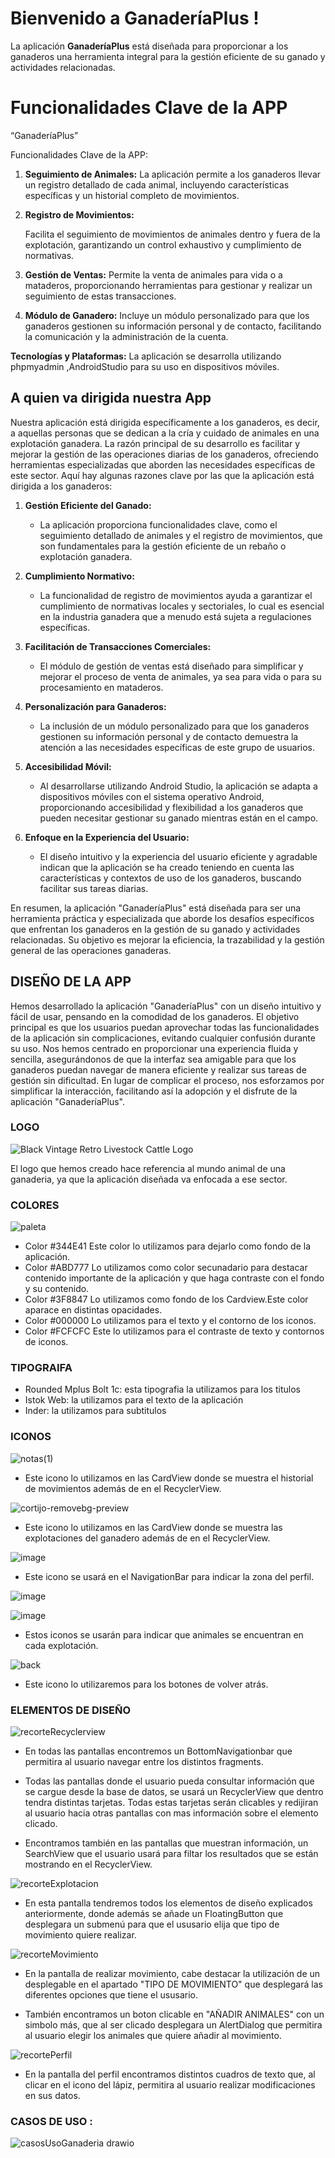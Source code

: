 # Bienvenido a GanaderíaPlus !

La aplicación **GanaderíaPlus** está diseñada para proporcionar a los ganaderos una herramienta integral para la gestión eficiente de su ganado y actividades relacionadas.

# Funcionalidades Clave de la APP

“GanaderíaPlus” 

 

Funcionalidades Clave de la APP:

1. **Seguimiento de Animales:**
La aplicación permite a los ganaderos llevar un registro  detallado de cada animal, incluyendo características específicas y un historial completo de movimientos.

2. **Registro de Movimientos:**

	 Facilita el seguimiento de movimientos de animales dentro y fuera de la explotación, garantizando un control exhaustivo y cumplimiento de normativas.

3. **Gestión de Ventas:**
	 Permite la venta de animales para vida o a mataderos, proporcionando herramientas para gestionar y realizar un seguimiento de estas transacciones.

4. **Módulo de Ganadero:**
Incluye un módulo personalizado para que los ganaderos gestionen su información personal y de contacto, facilitando la comunicación y la administración de la cuenta.

**Tecnologías y Plataformas:** La aplicación se desarrolla utilizando phpmyadmin ,AndroidStudio para su uso en dispositivos móviles.


## A quien va dirigida nuestra App
Nuestra aplicación está dirigida específicamente a los ganaderos, es decir, a aquellas personas que se dedican a la cría y cuidado de animales en una explotación ganadera. La razón principal de su desarrollo es facilitar y mejorar la gestión de las operaciones diarias de los ganaderos, ofreciendo herramientas especializadas que aborden las necesidades específicas de este sector. Aquí hay algunas razones clave por las que la aplicación está dirigida a los ganaderos:

1.  **Gestión Eficiente del Ganado:**
    
    -   La aplicación proporciona funcionalidades clave, como el seguimiento detallado de animales y el registro de movimientos, que son fundamentales para la gestión eficiente de un rebaño o explotación ganadera.
2.  **Cumplimiento Normativo:**
    
    -   La funcionalidad de registro de movimientos ayuda a garantizar el cumplimiento de normativas locales y sectoriales, lo cual es esencial en la industria ganadera que a menudo está sujeta a regulaciones específicas.
3.  **Facilitación de Transacciones Comerciales:**
    
    -   El módulo de gestión de ventas está diseñado para simplificar y mejorar el proceso de venta de animales, ya sea para vida o para su procesamiento en mataderos.
4.  **Personalización para Ganaderos:**
    
    -   La inclusión de un módulo personalizado para que los ganaderos gestionen su información personal y de contacto demuestra la atención a las necesidades específicas de este grupo de usuarios.
5.  **Accesibilidad Móvil:**
    
    -   Al desarrollarse utilizando Android Studio, la aplicación se adapta a dispositivos móviles con el sistema operativo Android, proporcionando accesibilidad y flexibilidad a los ganaderos que pueden necesitar gestionar su ganado mientras están en el campo.
6.  **Enfoque en la Experiencia del Usuario:**
    
    -   El diseño intuitivo y la experiencia del usuario eficiente y agradable indican que la aplicación se ha creado teniendo en cuenta las características y contextos de uso de los ganaderos, buscando facilitar sus tareas diarias.

En resumen, la aplicación "GanaderíaPlus" está diseñada para ser una herramienta práctica y especializada que aborde los desafíos específicos que enfrentan los ganaderos en la gestión de su ganado y actividades relacionadas. Su objetivo es mejorar la eficiencia, la trazabilidad y la gestión general de las operaciones ganaderas.

## DISEÑO DE LA APP

Hemos desarrollado la aplicación "GanaderíaPlus" con un diseño intuitivo y fácil de usar, pensando en la comodidad de los ganaderos. El objetivo principal es que los usuarios puedan aprovechar todas las funcionalidades de la aplicación sin complicaciones, evitando cualquier confusión durante su uso. Nos hemos centrado en proporcionar una experiencia fluida y sencilla, asegurándonos de que la interfaz sea amigable para que los ganaderos puedan navegar de manera eficiente y realizar sus tareas de gestión sin dificultad. En lugar de complicar el proceso, nos esforzamos por simplificar la interacción, facilitando así la adopción y el disfrute de la aplicación "GanaderíaPlus".

### LOGO

![Black Vintage Retro Livestock Cattle Logo](https://github.com/Ach2290/Ganaderia-/assets/132547490/6a167c85-88bf-4c53-9e3a-b41c704c7fbb)

El logo que hemos creado hace referencia al mundo animal de una ganaderia, ya que la aplicación diseñada va enfocada a ese sector.


### COLORES

![paleta](https://github.com/Ach2290/Ganaderia-/assets/132547490/c529d9d0-cd89-48dd-ac4a-4372f5269643)

- Color #344E41 Este color lo utilizamos para dejarlo como fondo de la aplicación.
- Color #ABD777 Lo utilizamos como color secunadario para destacar contenido importante de la aplicación y que haga contraste con el fondo y su contenido.
- Color #3F8847 Lo utilizamos como fondo de los Cardview.Este color aparace en distintas opacidades. 
- Color #000000 Lo utilizamos para el texto y el contorno de los iconos.
- Color #FCFCFC Este lo utilizamos para el contraste de texto y contornos de iconos.

### TIPOGRAIFA

- Rounded Mplus Bolt 1c: esta tipografia la utilizamos para los titulos
- Istok Web: la utilizamos para el texto de la aplicación 
- Inder: la utilizamos para subtitulos

### ICONOS

![notas(1)](https://github.com/Ach2290/Ganaderia-/assets/132547490/d60a0b6a-91e3-46a7-ac3f-f6bcddbb60b8)

- Este icono lo utilizamos en las CardView donde se muestra el historial de movimientos además de en el RecyclerView.
  
![cortijo-removebg-preview](https://github.com/Ach2290/Ganaderia-/assets/132547490/6b346c5d-1999-4564-ae2d-d5188cfe7650)

- Este icono lo utilizamos en las CardView donde se muestra las explotaciones del ganadero además de en el RecyclerView.
  
![image](https://github.com/Ach2290/Ganaderia-/assets/132547643/fb6a62a2-1c7e-42ea-a512-5536c1dfc249)

- Este icono se usará en el NavigationBar para indicar la zona del perfil.
  
![image](https://github.com/Ach2290/Ganaderia-/assets/132547643/a42ed083-7884-45ad-9bb2-fc0048bcad0e)

![image](https://github.com/Ach2290/Ganaderia-/assets/132547643/19d46787-4a76-47e6-b605-f900f632b826)

- Estos iconos se usarán para indicar que animales se encuentran en cada explotación.
  
![back](https://github.com/Ach2290/Ganaderia-/assets/132547643/01e1d784-a976-4ca6-bddf-ac759540cda2)

- Este icono lo utilizaremos para los botones de volver atrás.

### ELEMENTOS DE DISEÑO

![recorteRecyclerview](https://github.com/Ach2290/Ganaderia-/assets/132547643/fda962ca-40af-4619-bb8d-5b61f9391f94)

- En todas las pantallas encontremos un BottomNavigationbar que permitira al usuario navegar entre los distintos fragments.

- Todas las pantallas donde el usuario pueda consultar información que se cargue desde la base de datos, se usará un RecyclerView que dentro tendra distintas tarjetas. Todas estas tarjetas serán clicables y redijiran al usuario hacia otras pantallas con mas información sobre el elemento clicado.

- Encontramos también en las pantallas que muestran información, un SearchView que el usuario usará para filtar los resultados que se están mostrando en el RecyclerView.

![recorteExplotacion](https://github.com/Ach2290/Ganaderia-/assets/132547643/ed847a3f-84fd-4095-9154-4cde604add8e)

- En esta pantalla tendremos todos los elementos de diseño explicados anteriormente, donde además se añade un FloatingButton que desplegara un submenú para que el ususario elija que tipo de movimiento quiere realizar.

![recorteMovimiento](https://github.com/Ach2290/Ganaderia-/assets/132547643/f4ad5cf5-f490-4563-8510-e76ccc45007d)

- En la pantalla de realizar movimiento, cabe destacar la utilización de un desplegable en el apartado "TIPO DE MOVIMIENTO" que desplegará las diferentes opciones que tiene el ususario.

- También encontramos un boton clicable en "AÑADIR ANIMALES" con un simbolo más, que al ser clicado desplegara un AlertDialog que permitira al usuario elegir los animales que quiere añadir al movimiento.

![recortePerfil](https://github.com/Ach2290/Ganaderia-/assets/132547643/ea3a31d6-e4b1-48bf-b69a-730c57c997ce)

- En la pantalla del perfil encontramos distintos cuadros de texto que, al clicar en el icono del lápiz, permitira al usuario realizar modificaciones en sus datos.



### CASOS DE USO :

![casosUsoGanaderia drawio](https://github.com/Ach2290/Ganaderia-/assets/132547490/0d464f7f-aa90-40ac-8fee-5d9a0e9ab2cd)

